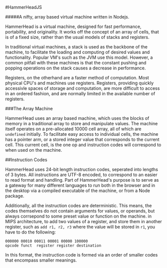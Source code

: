 #HammerHeadJS

#####A nifty, array based virtual machine written in Nodejs.

HammerHead is a virtual machine, designed for fast performance, portability, and originality. It works off the concept of an
array of cells, that is of a fixed size, rather than the usual models of stacks and registers. 

In traditional virtual machines, a stack is used as the backbone of the machine, to facilitate the loading and computing of desired values and functionality. Popular VM's such as the JVM use this model. However, a common pitfall with these machines is that the constant pushing and popping operations on the stack causes a decrease in performance. 

Registers, on the otherhand are a faster method of computation. Most physical CPU's and machines use registers. Registers, providing quickly accessivle spaces of storage and computation,  are more difficult to access in an ordered fashion, and are normally limited in the available number of registers.

###The Array Machine

HammerHead uses an array based machine, which uses the blocks of memory in a traditional array to store and manipulate values. The machine itself operates on a pre-allocated 10000 cell array, all of which are `undefined` initially. To facilitate easy access to individual cells, the machine has a pointer arm, or a stored integer value that corresponds to the current cell. This current cell, is the one op and instruction codes will correspond to when used on the machine.

##Instruction Codes

HammerHead uses 24-bit length instruction codes, seperated into lengths of 3 bytes. All instructions are UTF-8 encoded, to correspond to an easier to read format and handling. Part of HammerHead's purpose is to serve as a gateway for many different languages to run both in the browser and in the desktop via a compiled executable of the machine, or from a Node package.

Additionally, all the instruction codes are deterministic. This means, the codes themselves do not contain arguments for values, or operands, but always corrsepond to some preset value or function on the machine. in MIPS architecture, to add two values of a register, and store them in another register, such as `add r1, r2, r3` where the value will be stored in `r1`, you have to do the following:

```
000000 00010 00011 00001 00000 100000
opcode funct  register register destination
```

In this format, the instruction code is formed via an order of smaller codes that encompass smaller meanings.